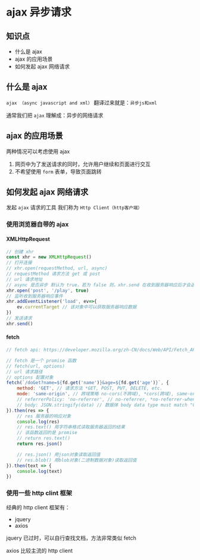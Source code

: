 # ajax 异步请求

## 知识点

- 什么是 ajax
- ajax 的应用场景
- 如何发起 ajax 网络请求

## 什么是 ajax

`ajax （async javascript and xml）` 翻译过来就是：`异步js和xml`

通常我们把 `ajax` 理解成：异步的网络请求

## ajax 的应用场景

两种情况可以考虑使用 ajax

1. 网页中为了发送请求的同时，允许用户继续和页面进行交互
2. 不希望使用 `form` 表单，导致页面跳转

## 如何发起 ajax 网络请求

发起 `ajax` 请求的工具 我们称为 `Http Client（http客户端）`

### 使用浏览器自带的 ajax

#### XMLHttpRequest

```javascript
// 创建 xhr
const xhr = new XMLHttpRequest()
// 打开连接
// xhr.open(requestMethod, url, async)
// requestMethod 请求方法 get 或 post
// url 请求地址
// async 是否异步 默认为 true，若为 false 则，xhr.send 在收到服务器响应后才会返回
xhr.open('post', '/play', true)
// 监听收到服务器响应事件
xhr.addEventListener('load', ev=>{
    ev.currentTarget // 该对象中可以获取服务器响应数据
})
// 发送请求
xhr.send()
```

#### fetch

```javascript
// fetch api: https://developer.mozilla.org/zh-CN/docs/Web/API/Fetch_API/Using_Fetch#%E6%94%AF%E6%8C%81%E7%9A%84%E8%AF%B7%E6%B1%82%E5%8F%82%E6%95%B0

// fetch 是一个 promise 函数
// fetch(url, options)
// url 请求路径
// options 配置对象
fetch(`/doGet?name=${fd.get('name')}&age=${fd.get('age')}`, {
    method: 'GET', // 请求方法 *GET, POST, PUT, DELETE, etc.
    mode: 'same-origin', // 跨域策略 no-cors(不跨域), *cors(跨域), same-origin(同源)
    // referrerPolicy: 'no-referrer', // no-referrer, *no-referrer-when-downgrade, origin, origin-when-cross-origin, same-origin, strict-origin, strict-origin-when-cross-origin, unsafe-url
    // body: JSON.stringify(data) // 数据体 body data type must match "Content-Type" header
}).then(res => {
    // res 服务器的响应对象
    console.log(res)
    // res.text() 用字符串格式读取服务器返回的结果
    // 该函数返回的是 promise
    // return res.text()
    return res.json()

    // res.json() 用json对象读取返回值
    // res.blob() 用blob对象(二进制数据对象)读取返回值
}).then(text => {
    console.log(text)
})
```

### 使用一些 http clint 框架

经典的 http client 框架有：

- jquery
- axios

jquery 已过时，可以自行查找文档，方法非常类似 fetch

axios 比较主流的 http client

